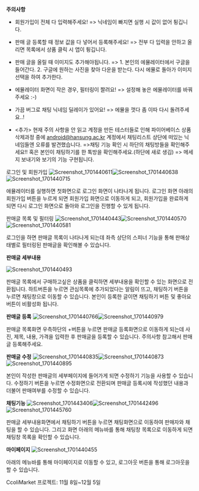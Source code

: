 **주의사항**
* 회원가입이 전체 다 입력해주세요! => 닉네임이 빠지면 실행 시 값이 없어 튕깁니다.
* 판매 글 등록할 때 정보 값을 다 넣어서 등록해주세요! => 전부 다 입력을 안하고 올리면 목록에서 상품 클릭 시 앱이 튕깁니다.
* 판매 글을 올릴 때 이미지도 추가해야됩니다. => 1. 본인의 에뮬레이터에서 구글을 들어간다. 2. 구글에 원하는 사진을 찾아 다운을 받는다. 다시 에뮬로 돌아가 이미지 선택을 하여 추가한다.
* 에뮬레이터 화면이 작은 경우, 필터링이 짤려요! => 설정해 놓은 에뮬레이터를 바꿔주세요 :-)
* 가끔 버그로 채팅 닉네임 딜레이가 있어요! => 에뮬을 껏다 좀 이따 다시 돌려주세요..! 

* <추가> 현재 주의 사항을 안 읽고 계정을 만든 테스터들로 인해 파이어베이스 상품 삭제과정 중에 android@hansung.ac.kr 계정에서 채팅리스트 상단에 떠있는 닉네임들엔 오류를 발견했습니다.
=>채팅 기능 확인 시 하단의 채팅방들을 확인해주세요!! 혹은 본인이 채팅하기를 한 톡방을 확인해주세요.(하단에 새로 생김) => 메세지 보내기와 보기의 기능 구현됩니다.





로그인 및 회원가입
![Screenshot_1701440611](https://github.com/mobile-programming-course/ccoli_market/assets/93407332/de68b602-67a1-4c32-a68c-68e6da505c1b)![Screenshot_1701440638](https://github.com/mobile-programming-course/ccoli_market/assets/93407332/eed0c87d-9c5e-4efc-8b8d-2828b4a248e5)![Screenshot_1701440715](https://github.com/mobile-programming-course/ccoli_market/assets/93407332/532c92a1-059e-4ac6-981a-a6eb55d5e6cf)


애뮬레이터를  실행하면 첫화면으로 로그인 화면이 나타나게 됩니다.
로그인 화면 아래의 회원가입 버튼을 누르게 되면 회원가입 화면으로 이동하게 되고, 
회원가입을 완료하게 되면 다시 로그인 화면으로 돌아와 로그인을 진행할 수 있게 됩니다.


판매글 목록 및 필터링
![Screenshot_1701440443](https://github.com/mobile-programming-course/ccoli_market/assets/93407332/11cf3f21-7db9-4c63-840f-8fc066c477cc)![Screenshot_1701440570](https://github.com/mobile-programming-course/ccoli_market/assets/93407332/13310577-fd1e-4489-9a19-8c6f7e9896e7)![Screenshot_1701440581](https://github.com/mobile-programming-course/ccoli_market/assets/93407332/4ab66ffc-c6ce-477d-ae66-281b054a93a7)


로그인을 하면 판매글 목록이 나타나게 되는데 좌측 상단의 스피너 기능을 통해 판매상태별로 필터링된 판매글을 확인해볼 수 있습니다.

**판매글 세부내용**

![Screenshot_1701440493](https://github.com/mobile-programming-course/ccoli_market/assets/93407332/df11da86-e4e1-4653-8469-648579fbfc62)

판매글 목록에서 구매하고싶은 상품을 클릭하면 세부내용을 확인할 수 있는 화면으로 전환됩니다.
하트버튼을 누르면 관심목록에 추가되었다는 알림이 뜨고, 채팅하기 버튼을 누르면 채팅창으로 이동할 수 있습니다.
본인이 등록한 글이면 채팅하기 버튼 및 좋아요 버튼이 비활성화 됩니다.

**판매글 등록**
![Screenshot_1701440766](https://github.com/mobile-programming-course/ccoli_market/assets/93407332/b57cf8fd-03e2-435a-834d-69a8420d70bf)![Screenshot_1701440979](https://github.com/mobile-programming-course/ccoli_market/assets/93407332/99d66438-fc16-46ab-aec3-1725b0006b76)


판매글 목록화면 우측하단의 +버튼을 누르면 판매글 등록화면으로 이동하게 되는데 사진, 제목, 내용, 가격을 입력한 후 판매글을 등록할 수 있습니다.
주의사항 참고해서 판매글 등록해주세요.

**판매글 수정**
![Screenshot_1701440835](https://github.com/mobile-programming-course/ccoli_market/assets/93407332/99ca4b68-4b84-41e3-ab43-80a90c8f12ba)![Screenshot_1701440873](https://github.com/mobile-programming-course/ccoli_market/assets/93407332/d317f0fa-80dd-45ba-a877-dab422f03422)![Screenshot_1701440895](https://github.com/mobile-programming-course/ccoli_market/assets/93407332/ceb6cf82-bff9-4309-9838-464e99aa4a87)


본인이 작성한 판매글의 세부페이지에 들어가게 되면 수정하기 기능을 사용할 수 있습니다.
수정하기 버튼을 누르면 수정화면으로 전환되며 판매글 등록시에 작성했던 내용과 더불어 판매여부를 수정할 수 있습니다.

**채팅기능**
![Screenshot_1701443406](https://github.com/mobile-programming-course/ccoli_market/assets/93407332/e3ea7bd8-37e4-4de1-a6c4-3accca9bb0e1)![Screenshot_1701442496](https://github.com/mobile-programming-course/ccoli_market/assets/93407332/daa9eadc-4d9e-4e96-873f-cc117c7a6820)![Screenshot_1701445760](https://github.com/mobile-programming-course/ccoli_market/assets/93407332/e290193e-d7e7-41b4-bbed-a892295ea0ff)


판매글 세부내용화면에서 채팅하기 버튼을 누르면 채팅화면으로 이동하여 판매자와 채팅을 할 수 있습니다. 그리고 화면 아래의 메뉴바를 통해 채팅창 목록으로 이동하게 되면 채팅창 목록을 확인할 수 있습니다.

**마이페이지**
![Screenshot_1701440455](https://github.com/mobile-programming-course/ccoli_market/assets/93407332/7ee6d245-398b-4ef0-b960-e1e70bec47a3)


아래의 메뉴바를 통해 마이페이지로 이동할 수 있고, 로그아웃 버튼을 통해 로그아웃을 할 수 있습니다.


CcoliMarket 프로젝트: 11월 8일~12월 5일
